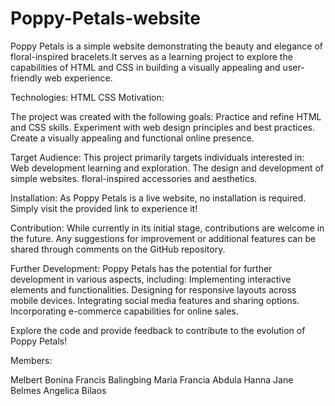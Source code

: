 # Poppy-Petals-website
 Poppy Petals is a simple website demonstrating the beauty and elegance of floral-inspired bracelets.It serves as a learning project to explore the capabilities of HTML and CSS in building a visually appealing and user-friendly web experience.

Technologies: HTML CSS Motivation:

The project was created with the following goals: Practice and refine HTML and CSS skills. Experiment with web design principles and best practices. Create a visually appealing and functional online presence.

Target Audience: This project primarily targets individuals interested in: Web development learning and exploration. The design and development of simple websites. floral-inspired accessories and aesthetics.

Installation: As Poppy Petals is a live website, no installation is required. Simply visit the provided link to experience it!

Contribution: While currently in its initial stage, contributions are welcome in the future. Any suggestions for improvement or additional features can be shared through comments on the GitHub repository.

Further Development: Poppy Petals has the potential for further development in various aspects, including: Implementing interactive elements and functionalities. Designing for responsive layouts across mobile devices. Integrating social media features and sharing options. Incorporating e-commerce capabilities for online sales.

Explore the code and provide feedback to contribute to the evolution of Poppy Petals!

Members:

Melbert Bonina
Francis Balingbing
Maria Francia Abdula
Hanna Jane Belmes
Angelica Bilaos
